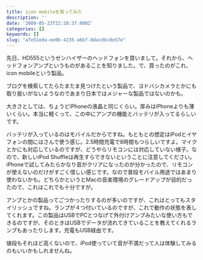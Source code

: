 ```yaml
---
title: icon mobileを買ってみた
description: ''
date: '2009-05-23T22:28:37.000Z'
categories: []
keywords: []
slug: "afe51eda-ee0b-4235-a6bf-8dacdbc8e57e"
---
```

先日、HD555というゼンハイザーのヘッドフォンを買いまして。それから、ヘッドフォンアンプというものがあることを知りました。で、買ったのがこれ、icon mobileという製品。

ブログを検索してたらたまたま見つけたという製品で、ヨドバシカメラとかにも取り扱いがないようなのであまり日本ではメジャーな製品ではないのかも。

大きさとしては、ちょうどiPhoneの液晶と同じくらい。厚みはiPhoneよりも薄いくらい。本当に軽くって、この中にアンプの機能とバッテリが入ってるらしいです。

バッテリが入っているのはモバイルだからですね。もともとの想定はiPodとイヤフォンの間にはさんで使う感じ。2.5時間充電で8時間もつらしいですよ。マイクとかにも対応しているのですが、どうやらリモコンには対応していない様子。なので、新しいiPod Shuffleは再生すらできないということに注意してください。iPhoneで試してみたらかなり音がクリアになったのが分かったので、リモコンが使えないのだけがすごく惜しい感じです。なので普段モバイル用途ではあまり使わないかも。どちらかというとMacの音楽環境のグレードアップが目的だったので、これはこれでも十分ですが。

アンプとかの製品ってごつかったりするのが多いのですが、これはとってもスタイリッシュですね。ランプが４つ付いているのですが、これで動作の状態を表してくれます。この製品はUSBでPCとつなげて外付けアンプみたいな使い方もできるのですが、そのときはUSBでデータが流れてきていることを教えてくれるランプもあったりします。充電もUSB経由です。

値段もそれほど高くないので、iPod使っていて音が不満だって人は体験してみるのもいいかもしれませんね。